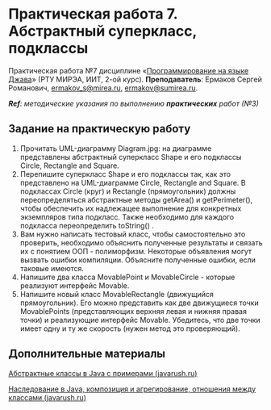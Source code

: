# Практическая работа 7. Абстрактный суперкласс, подклассы
Практическая работа №7 дисциплине «[Программирование на языке Джава](https://online-edu.mirea.ru/course/view.php?id=4053)» (РТУ МИРЭА, ИИТ, 2-ой курс).
**Преподаватель**: Ермаков Сергей Романович, ermakov_s@mirea.ru, ermakov@sumirea.ru.

***Ref**: методические указания по выполнению **практических** работ (№3)*

## Задание на практическую работу

1. Прочитать UML-диаграмму Diagram.jpg: на диаграмме представлены абстрактный суперкласс Shape и его подклассы Circle, Rectangle and Square.
2. Перепишите суперкласс Shape и его подклассы так, как это представлено на UML-диаграмме Circle, Rectangle and Square. В подклассах Circle (круг) и Rectangle (прямоугольник) должны переопределяться абстрактные методы getArea() и getPerimeter(), чтобы обеспечить их надлежащее выполнение для конкретных экземпляров типа подкласс. Также необходимо для каждого подкласса переопределить toString() .
3. Вам нужно написать тестовый класс, чтобы самостоятельно это проверить,
   необходимо объяснить полученные результаты и связать их с понятием ООП -
   полиморфизм. Некоторые объявления могут вызвать ошибки компиляции.
   Объясните полученные ошибки, если таковые имеются.
4. Напишите два класса MovablePoint и MovableCircle - которые реализуют
   интерфейс Movable.
5. Напишите новый класс MovableRectangle (движущийся прямоугольник). Его
   можно представить как две движущиеся точки MovablePoints (представляющих
   верхняя левая и нижняя правая точки) и реализующие интерфейс Movable. Убедитесь, что две точки имеет одну и ту же скорость (нужен метод это
   проверяющий).

## Дополнительные материалы

[Абстрактные классы в Java c примерами (javarush.ru)](https://javarush.ru/groups/posts/1973-abstraktnihe-klassih-v-java-na-konkretnihkh-primerakh)

[Наследование в Java, композиция и агрегирование, отношения между классами (javarush.ru)](https://javarush.ru/groups/posts/1967-otnoshenija-mezhdu-klassami-nasledovanie-kompozicija-i-agregirovanie-)

